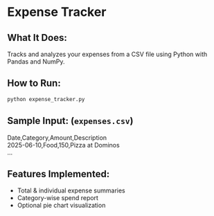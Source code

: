 # Expense Tracker

##  What It Does:
Tracks and analyzes your expenses from a CSV file using Python with Pandas and NumPy.

##  How to Run:
```bash
python expense_tracker.py
```

##  Sample Input: (`expenses.csv`)
Date,Category,Amount,Description  
2025-06-10,Food,150,Pizza at Dominos  
...

##  Features Implemented:
- Total & individual expense summaries
- Category-wise spend report
- Optional pie chart visualization
